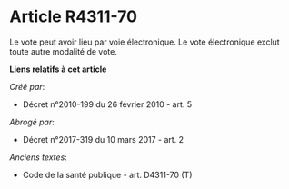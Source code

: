 # Article R4311-70

Le vote peut avoir lieu par voie électronique. Le vote électronique exclut toute autre modalité de vote.

**Liens relatifs à cet article**

_Créé par_:

  - Décret n°2010-199 du 26 février 2010 - art. 5

_Abrogé par_:

  - Décret n°2017-319 du 10 mars 2017 - art. 2

_Anciens textes_:

  - Code de la santé publique - art. D4311-70 (T)
